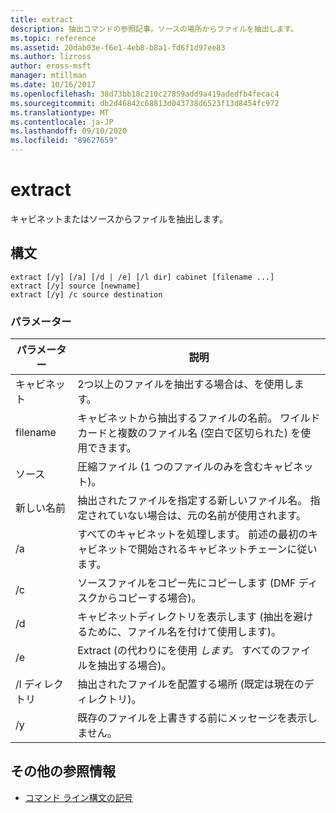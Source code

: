```yaml
---
title: extract
description: 抽出コマンドの参照記事。ソースの場所からファイルを抽出します。
ms.topic: reference
ms.assetid: 20dab03e-f6e1-4eb8-b8a1-fd6f1d97ee83
ms.author: lizross
author: eross-msft
manager: mtillman
ms.date: 10/16/2017
ms.openlocfilehash: 38d73bb18c210c27859add9a419adedfb4fecac4
ms.sourcegitcommit: db2d46842c68813d043738d6523f13d8454fc972
ms.translationtype: MT
ms.contentlocale: ja-JP
ms.lasthandoff: 09/10/2020
ms.locfileid: "89627659"
---
```

# <a name="extract"></a>extract

キャビネットまたはソースからファイルを抽出します。

## <a name="syntax"></a>構文

```
extract [/y] [/a] [/d | /e] [/l dir] cabinet [filename ...]
extract [/y] source [newname]
extract [/y] /c source destination
```

### <a name="parameters"></a>パラメーター

| パラメーター | 説明 |
| --------- | ----------- |
| キャビネット | 2つ以上のファイルを抽出する場合は、を使用します。 |
| filename | キャビネットから抽出するファイルの名前。 ワイルドカードと複数のファイル名 (空白で区切られた) を使用できます。 |
| ソース | 圧縮ファイル (1 つのファイルのみを含むキャビネット)。 |
| 新しい名前 | 抽出されたファイルを指定する新しいファイル名。 指定されていない場合は、元の名前が使用されます。 |
| /a | すべてのキャビネットを処理します。 前述の最初のキャビネットで開始されるキャビネットチェーンに従います。 |
| /c | ソースファイルをコピー先にコピーします (DMF ディスクからコピーする場合)。 |
| /d | キャビネットディレクトリを表示します (抽出を避けるために、ファイル名を付けて使用します)。 |
| /e | Extract (の代わりにを使用 *します。* すべてのファイルを抽出する場合)。 |
| /l ディレクトリ | 抽出されたファイルを配置する場所 (既定は現在のディレクトリ)。 |
| /y | 既存のファイルを上書きする前にメッセージを表示しません。 |

## <a name="additional-references"></a>その他の参照情報

- [コマンド ライン構文の記号](command-line-syntax-key.md)
